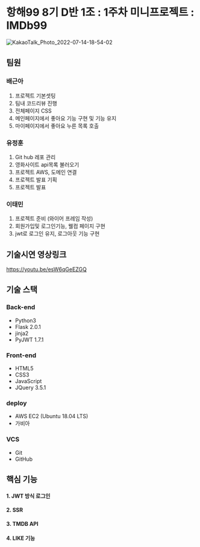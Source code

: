 
# 항해99 8기 D반 1조 : 1주차 미니프로젝트 : IMDb99
![KakaoTalk_Photo_2022-07-14-18-54-02](https://user-images.githubusercontent.com/104121549/178957407-828fe98c-f50d-4b77-880a-d0057dd249ea.png)


## 팀원
### 배근아 
1.  프로젝트 기본셋팅
2. 팀내 코드리뷰 진행
3. 전체페이지 CSS
4. 메인페이지에서 좋아요 기능 구현 및 기능 유지
5. 마이페이지에서 좋아요 누른 목록 호출 

### 유정훈 
1. Git hub 레포 관리
2. 영화사이트 api목록 불러오기
3. 프로젝트 AWS, 도메인 연결
4. 프로젝트 발표 기획
5. 프로젝트 발표

### 이태민
1. 프로젝트 준비 (와이어 프레임 작성)
2. 회원가입및 로그인기능, 웰컴 페이지 구현 
3. jwt로 로그인 유지, 로그아웃 기능 구현

## 기술시연 영상링크
https://youtu.be/esW6qGeEZGQ



## 기술 스택
### Back-end
- Python3
- Flask 2.0.1
- jinja2
- PyJWT 1.7.1

### Front-end
- HTML5
- CSS3
- JavaScript
- JQuery 3.5.1

### deploy
- AWS EC2 (Ubuntu 18.04 LTS)
- 가비아

### VCS
- Git
- GitHub


## 핵심 기능

#### 1. JWT 방식 로그인
#### 2. SSR
#### 3. TMDB API
#### 4. LIKE 기능
